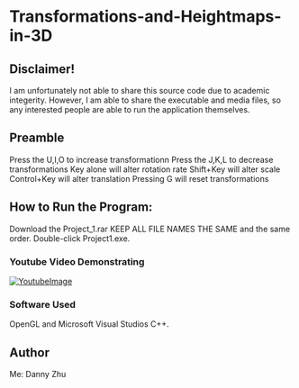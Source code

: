 # Transformations-and-Heightmaps-in-3D

## Disclaimer!
  I am unfortunately not able to share this source code due to academic integerity. However, I am able to share the executable and media files, so any interested people are able to run the application themselves. 
  
##  Preamble
Press the U,I,O to increase transformationn
Press the J,K,L to decrease transformations
Key alone will alter rotation rate
Shift+Key will alter scale
Control+Key will alter translation
Pressing G will reset transformations

## How to Run the Program:
  Download the Project_1.rar
  KEEP ALL FILE NAMES THE SAME and the same order.
  Double-click Project1.exe. 

### Youtube Video Demonstrating
[![YoutubeImage](https://github.com/HiDannyZhu/Transformations-and-Heightmaps-in-3D/blob/master/YoutubeImage.png)](https://www.youtube.com/watch?v=Z9tJMM_5zTE "Everything Is AWESOME")

### Software Used
OpenGL and Microsoft Visual Studios C++.


## Author
Me: Danny Zhu
